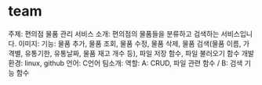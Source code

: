 # team
주제: 편의점 물품 관리 서비스
소개: 편의점의 물품들을 분류하고 검색하는 서비스입니다.
이미지:
기능: 물품 추가, 물품 조회, 물품 수정, 물품 삭제, 물품 검색(물품 이름, 가격별, 유통기한, 유통날짜, 물품 재고 개수 등), 파일 저장 함수, 파일 불러오기 함수
개발환경: linux, github
언어: C언어
팀소개:
역할: A: CRUD, 파일 관련 함수 / B: 검색 기능 함수
